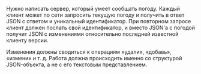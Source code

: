 Нужно написать сервер, который умеет сообщать погоду. Каждый клиент может по сети запросить текущую погоду и получить в ответ JSON с ответом и уникальный идентификатор. При повторном запросе клиент должен послать свой идентификатор, и вместо JSON'а с погодой получит JSON с изменениями относительно последней известной клиенту версии.

Изменения должны сводиться к операциям «удали», «добавь», «измени» и т. д. Работа должна происходить именно со структурой JSON-объекта, а не с его текстовым представлением.
